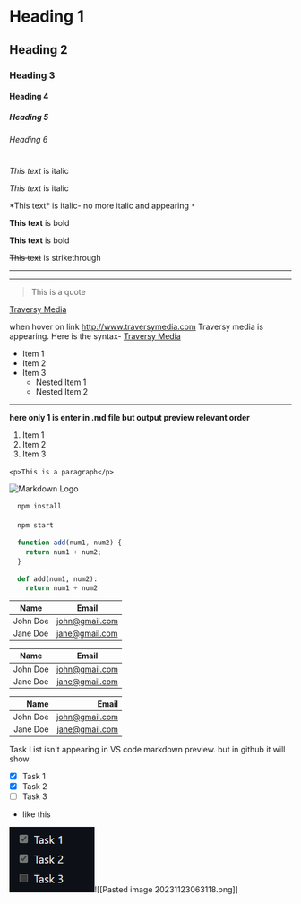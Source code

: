 <!-- comments also like html comments -->
<!-- Headings -->
# Heading 1
## Heading 2
### Heading 3
#### Heading 4
##### Heading 5
###### Heading 6

#
<!-- Italics -->
*This text* is italic

_This text_ is italic

<!-- escape especial character -->
\*This text* is italic- no more italic and appearing `*` 


<!-- Strong -->
**This text** is bold

__This text__ is bold

<!-- Strikethrough -->
~~This text~~ is strikethrough

<!-- Horizontal Rule -->

---
___

<!-- Blockquote -->
> This is a quote

<!-- Links -->
[Traversy Media](http://www.traversymedia.com)

when hover on link http://www.traversymedia.com Traversy media is appearing. Here is the syntax- [Traversy Media](http://www.traversymedia.com "Traversy Media")

<!-- UL -->
* Item 1
* Item 2
* Item 3
  * Nested Item 1
  * Nested Item 2
-----------------------------------------------

<!-- OL -->
**here only 1 is enter in .md file but output preview relevant order**
1. Item 1
1. Item 2
1. Item 3


<!-- Inline Code Block -->
`<p>This is a paragraph</p>`

<!-- Images -->
<!-- Very similar to link syntax just put ! except it -->
![Markdown Logo](https://markdown-here.com/img/icon256.png)

<!-- Github Markdown -->

<!-- Code Blocks -->
```bash
  npm install

  npm start
```

```javascript
  function add(num1, num2) {
    return num1 + num2;
  }
```

```python
  def add(num1, num2):
    return num1 + num2
```

<!-- Tables -->
| Name     | Email          |
| -------- | -------------- |
| John Doe | john@gmail.com |
| Jane Doe | jane@gmail.com |

<!-- Simple formatted Tables -->
<!-- items on the center alignment on cell  -->
| Name     | Email          |
| :--------: | :--------------: |
| John Doe | john@gmail.com |
| Jane Doe | jane@gmail.com |

<!-- items on the right alignment on cell  -->
| Name     | Email          |
| --------: | --------------: |
| John Doe | john@gmail.com |
| Jane Doe | jane@gmail.com |


<!-- Check List -->
Task List isn't appearing in VS code markdown preview. but in github it will show
* [x] Task 1
* [x] Task 2
* [ ] Task 3
* like this

![git hub preview](./images/Screenshot%202023-11-12%20001541.png)![[Pasted image 20231123063118.png]]